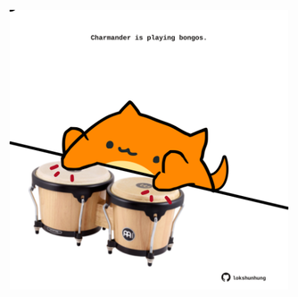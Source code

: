 <!-- built at 07/01/2023, 09:01:01 UTC -->
<p align="center">
  <img width="500" height="500" src="./ReadmeImage.svg">
</p>
